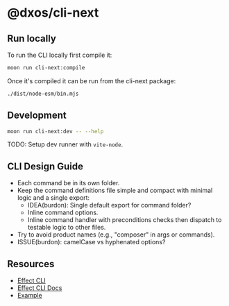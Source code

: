 # @dxos/cli-next

## Run locally

To run the CLI locally first compile it:

```bash
moon run cli-next:compile
```

Once it's compiled it can be run from the cli-next package:

```bash
./dist/node-esm/bin.mjs
```

## Development

```bash
moon run cli-next:dev -- --help
```

TODO: Setup dev runner with `vite-node`.

## CLI Design Guide

- Each command be in its own folder.
- Keep the command definitions file simple and compact with minimal logic and a single export:
  - IDEA(burdon): Single default export for command folder?
  - Inline command options.
  - Inline command handler with preconditions checks then dispatch to testable logic to other files.
- Try to avoid product names (e.g., "composer" in args or commands).
- ISSUE(burdon): camelCase vs hyphenated options?

## Resources

- [Effect CLI](https://github.com/Effect-TS/effect/blob/main/packages/cli/README.md)
- [Effect CLI Docs](https://effect-ts.github.io/effect/docs/cli)
- [Example](https://github.com/Effect-TS/examples/tree/main/templates/cli)
